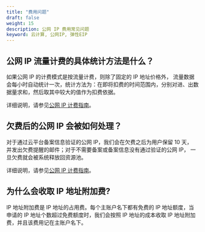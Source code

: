 ```yaml
---
title: "费用问题"
draft: false
weight: 15
description: 公网 IP 费用常见问题
keyword: 云计算, 公网IP, 弹性EIP
---
```


## 公网 IP 流量计费的具体统计方法是什么？

如果公网 IP 的计费模式是按流量计费，则除了固定的 IP 地址价格外， 流量数据会每小时自动统计一次，统计方法为：在即将扣费的时间范围内，分别对进、出数据量求和，然后取其中较大的值作为扣费依据。

详细说明，请参见[公网 IP 计费指南](../../billing/price/)。

## 欠费后的公网 IP 会被如何处理？

对于通过云平台备案信息验证的公网 IP，我们会在欠费之后为用户保留 10 天， 并发出欠费提醒的邮件；对于不需要备案或备案信息没有通过验证的公网 IP， 一旦欠费就会被系统释放回资源池。

详细说明，请参见[公网 IP 计费指南](../../billing/price/#资源欠费)。

## 为什么会收取 IP 地址附加费?

IP 地址附加费是 IP 地址的占用费。每个主账户名下都有免费的 IP 地址额度，当申请的 IP 地址个数超过免费额度时，我们会按照 IP 地址的成本收取 IP 地址附加费，并且该费用记在主账户名下。

